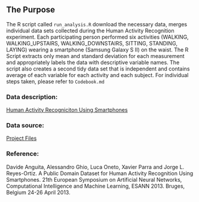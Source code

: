 ## The Purpose
The R script called `run_analysis.R` download the necessary data, merges individual data sets collected during the Human Activity Recognition experiment. Each participating person performed six activities (WALKING, WALKING_UPSTAIRS, WALKING_DOWNSTAIRS, SITTING, STANDING, LAYING) wearing a smartphone (Samsung Galaxy S II) on the waist. 
The R Script extracts only mean and standard deviation for each measurement and appropriately labels the data with descriptive variable names. The script also creates a second tidy data set that is independent and contains average of each variable for each activity and each subject.
For individual steps taken, please refer to `Codebook.md`

### Data description:
[Human Activity Recogniciton Using Smartphones](http://archive.ics.uci.edu/ml/datasets/Human+Activity+Recognition+Using+Smartphones)

### Data source:
[Project Files](https://d396qusza40orc.cloudfront.net/getdata%2Fprojectfiles%2FUCI%20HAR%20Dataset.zip)

### Reference: 
Davide Anguita, Alessandro Ghio, Luca Oneto, Xavier Parra and Jorge L. Reyes-Ortiz. A Public Domain Dataset for Human Activity Recognition Using Smartphones. 21th European Symposium on Artificial Neural Networks, Computational Intelligence and Machine Learning, ESANN 2013. Bruges, Belgium 24-26 April 2013.